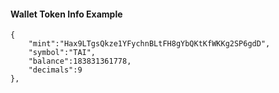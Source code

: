 #### Wallet Token Info Example
```
{
    "mint":"Hax9LTgsQkze1YFychnBLtFH8gYbQKtKfWKKg2SP6gdD",
    "symbol":"TAI",
    "balance":183831361778,
    "decimals":9
},
``` 

